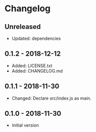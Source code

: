 # Changelog

## Unreleased
- Updated: dependencies

## 0.1.2 - 2018-12-12
- Added: LICENSE.txt
- Added: CHANGELOG.md

## 0.1.1 - 2018-11-30
- Changed: Declare src/index.js as main.

## 0.1.0 - 2018-11-30
- Initial version
